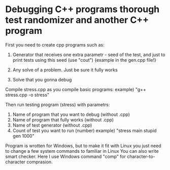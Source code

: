 # Debugging C++ programs thorough test randomizer and another C++ program 

First you need to create cpp programs such as: 
  1) Generator that receives one extra parametr - seed of the test,
     and just to print tests using this seed (use "cout")
     {example in the gen.cpp file!}
     
  2) Any solve of a problem. Just be sure it fully works
  3) Solve that you gonna debug

Compile stress.cpp as you compile basic programs:
  example) "g++ stress.cpp -o stress"

Then run testing program (stress) with parametrs:
  1) Name of program that you want to debug (without .cpp)
  2) Name of program that fully works (without .cpp)
  3) Name of test generator (without .cpp)
  4) Count of test you want to run (number)
  example) "stress main stupid gen 1000"

Program is wrotten for Windows, but to make it fit with Linux you just need to change a few system commands to familiar in Linux
You can also write smart checker. Here I use Windows command "comp" for character-to-character comprasion.

